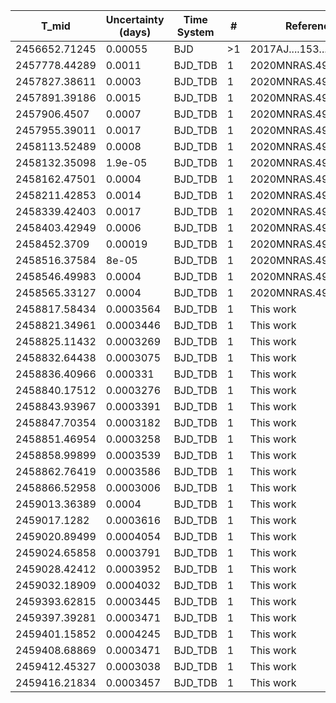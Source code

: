 |T_mid        |Uncertainty (days)|Time System|#  |Reference                             |
|-------------|------------------|-----------|---|--------------------------------------|
|2456652.71245|0.00055           |BJD        |>1 |2017AJ....153...94C                   |
|2457778.44289|0.0011            |BJD_TDB    |1  |2020MNRAS.491.2760G                   |
|2457827.38611|0.0003            |BJD_TDB    |1  |2020MNRAS.491.2760G                   |
|2457891.39186|0.0015            |BJD_TDB    |1  |2020MNRAS.491.2760G                   |
|2457906.4507 |0.0007            |BJD_TDB    |1  |2020MNRAS.491.2760G                   |
|2457955.39011|0.0017            |BJD_TDB    |1  |2020MNRAS.491.2760G                   |
|2458113.52489|0.0008            |BJD_TDB    |1  |2020MNRAS.491.2760G                   |
|2458132.35098|1.9e-05           |BJD_TDB    |1  |2020MNRAS.491.2760G                   |
|2458162.47501|0.0004            |BJD_TDB    |1  |2020MNRAS.491.2760G                   |
|2458211.42853|0.0014            |BJD_TDB    |1  |2020MNRAS.491.2760G                   |
|2458339.42403|0.0017            |BJD_TDB    |1  |2020MNRAS.491.2760G                   |
|2458403.42949|0.0006            |BJD_TDB    |1  |2020MNRAS.491.2760G                   |
|2458452.3709 |0.00019           |BJD_TDB    |1  |2020MNRAS.491.2760G                   |
|2458516.37584|8e-05             |BJD_TDB    |1  |2020MNRAS.491.2760G                   |
|2458546.49983|0.0004            |BJD_TDB    |1  |2020MNRAS.491.2760G                   |
|2458565.33127|0.0004            |BJD_TDB    |1  |2020MNRAS.491.2760G                   |
|2458817.58434|0.0003564         |BJD_TDB    |1  |This work                             |
|2458821.34961|0.0003446         |BJD_TDB    |1  |This work                             |
|2458825.11432|0.0003269         |BJD_TDB    |1  |This work                             |
|2458832.64438|0.0003075         |BJD_TDB    |1  |This work                             |
|2458836.40966|0.000331          |BJD_TDB    |1  |This work                             |
|2458840.17512|0.0003276         |BJD_TDB    |1  |This work                             |
|2458843.93967|0.0003391         |BJD_TDB    |1  |This work                             |
|2458847.70354|0.0003182         |BJD_TDB    |1  |This work                             |
|2458851.46954|0.0003258         |BJD_TDB    |1  |This work                             |
|2458858.99899|0.0003539         |BJD_TDB    |1  |This work                             |
|2458862.76419|0.0003586         |BJD_TDB    |1  |This work                             |
|2458866.52958|0.0003006         |BJD_TDB    |1  |This work                             |
|2459013.36389|0.0004            |BJD_TDB    |1  |This work                             |
|2459017.1282 |0.0003616         |BJD_TDB    |1  |This work                             |
|2459020.89499|0.0004054         |BJD_TDB    |1  |This work                             |
|2459024.65858|0.0003791         |BJD_TDB    |1  |This work                             |
|2459028.42412|0.0003952         |BJD_TDB    |1  |This work                             |
|2459032.18909|0.0004032         |BJD_TDB    |1  |This work                             |
|2459393.62815|0.0003445         |BJD_TDB    |1  |This work                             |
|2459397.39281|0.0003471         |BJD_TDB    |1  |This work                             |
|2459401.15852|0.0004245         |BJD_TDB    |1  |This work                             |
|2459408.68869|0.0003471         |BJD_TDB    |1  |This work                             |
|2459412.45327|0.0003038         |BJD_TDB    |1  |This work                             |
|2459416.21834|0.0003457         |BJD_TDB    |1  |This work                             |
